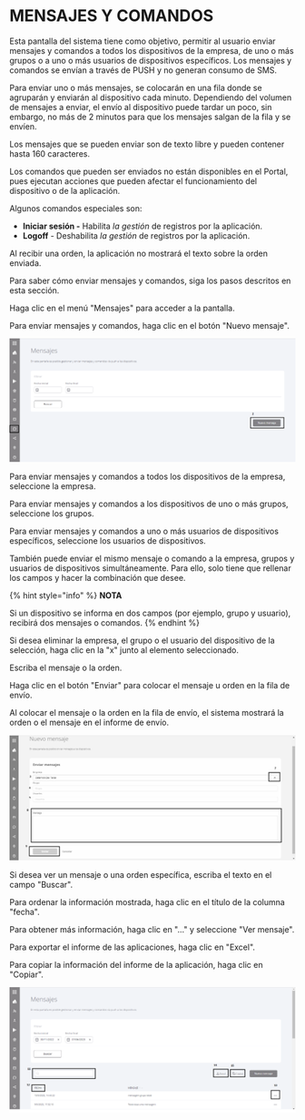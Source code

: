 # MENSAJES Y COMANDOS

Esta pantalla del sistema tiene como objetivo, permitir al usuario enviar mensajes y comandos a todos los dispositivos de la empresa, de uno o más grupos o a uno o más usuarios de dispositivos específicos. Los mensajes y comandos se envían a través de PUSH y no generan consumo de SMS.

Para enviar uno o más mensajes, se colocarán en una fila donde se agruparán y enviarán al dispositivo cada minuto. Dependiendo del volumen de mensajes a enviar, el envío al dispositivo puede tardar un poco, sin embargo, no más de 2 minutos para que los mensajes salgan de la fila y se envíen.

Los mensajes que se pueden enviar son de texto libre y pueden contener hasta 160 caracteres.

Los comandos que pueden ser enviados no están disponibles en el Portal, pues ejecutan acciones que pueden afectar el funcionamiento del dispositivo o de la aplicación.

Algunos comandos especiales son:

* **Iniciar sesión -** Habilita _la gestión_ de registros por la aplicación.
* **Logoff** - Deshabilita _la gestión_ de registros por la aplicación.

Al recibir una orden, la aplicación no mostrará el texto sobre la orden enviada.

Para saber cómo enviar mensajes y comandos, siga los pasos descritos en esta sección.

Haga clic en el menú "Mensajes" para acceder a la pantalla.

Para enviar mensajes y comandos, haga clic en el botón "Nuevo mensaje".

![](<.gitbook/assets/0 (8).png>)

Para enviar mensajes y comandos a todos los dispositivos de la empresa, seleccione la empresa.

Para enviar mensajes y comandos a los dispositivos de uno o más grupos, seleccione los grupos.

Para enviar mensajes y comandos a uno o más usuarios de dispositivos específicos, seleccione los usuarios de dispositivos.

También puede enviar el mismo mensaje o comando a la empresa, grupos y usuarios de dispositivos simultáneamente. Para ello, solo tiene que rellenar los campos y hacer la combinación que desee.

{% hint style="info" %}
**NOTA**

Si un dispositivo se informa en dos campos (por ejemplo, grupo y usuario), recibirá dos mensajes o comandos.
{% endhint %}

Si desea eliminar la empresa, el grupo o el usuario del dispositivo de la selección, haga clic en la "x" junto al elemento seleccionado.

Escriba el mensaje o la orden.

Haga clic en el botón "Enviar" para colocar el mensaje u orden en la fila de envío.

Al colocar el mensaje o la orden en la fila de envío, el sistema mostrará la orden o el mensaje en el informe de envío.

![](<.gitbook/assets/1 (8).png>)

Si desea ver un mensaje o una orden específica, escriba el texto en el campo "Buscar".

Para ordenar la información mostrada, haga clic en el título de la columna "fecha".

Para obtener más información, haga clic en "..." y seleccione "Ver mensaje".

Para exportar el informe de las aplicaciones, haga clic en "Excel".

Para copiar la información del informe de la aplicación, haga clic en "Copiar".

![](<.gitbook/assets/2 (8).png>)
